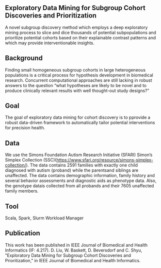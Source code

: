 ## Exploratory Data Mining for Subgroup Cohort Discoveries and Prioritization
A novel subgroup discovery method which employs a deep exploratory mining process to slice and dice thousands of potential subpopulations and prioritize potential cohorts based on their explainable contrast patterns and which may provide interventionable insights. 
## Background
Finding small homogeneous subgroup cohorts in large heterogeneous populations is a critical process for hypothesis development in biomedical research. Concurrent computational approaches are still lacking in robust answers to the question “what hypotheses are likely to be novel and to produce clinically relevant results with well thought-out study designs?” 
## Goal
The goal of exploratory data mining for cohort discovery is to pprovide a robust data-driven framework to automatically tailor potential interventions for precision health.
## Data
We use the Simons Foundation Autism Research Initiative (SFARI) Simon’s Simplex Collection (SSC)(https://www.sfari.org/resource/simons-simplex-collection/). The data contains 2591 families with exactly one child diagnosed with autism (proband) while the parentsand siblings are unaffected. The data contains  demographic information, family history and several behavior assessments and diagnostic aids as phenotype data. Also, the genotype datais collected from all probands and their 7605 unaffected family members. 
## Tool
Scala, Spark, Slurm Workload Manager
## Publication
This work has been published in IEEE Journal of Biomedical and Health Informatics (IF: 4.217).
D. Liu, W. Baskett, D. Beversdorf and C. Shyu, "Exploratory Data Mining for Subgroup Cohort Discoveries and Prioritization," in IEEE Journal of Biomedical and Health Informatics.
